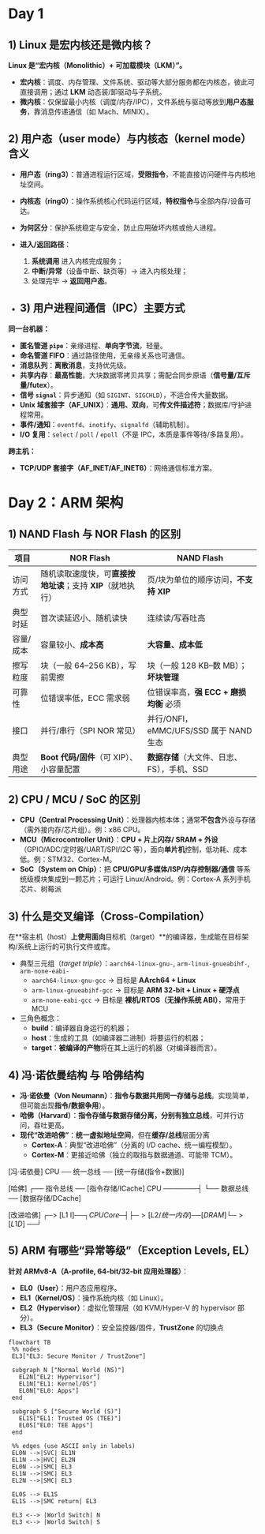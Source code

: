 # Day 1

## 1) Linux 是宏内核还是微内核？
**Linux 是“宏内核（Monolithic）+ 可加载模块（LKM）”。**
- **宏内核**：调度、内存管理、文件系统、驱动等大部分服务都在内核态，彼此可直接调用；通过 **LKM** 动态装/卸驱动与子系统。
- **微内核**：仅保留最小内核（调度/内存/IPC），文件系统与驱动等放到**用户态服务**，靠消息传递通信（如 Mach、MINIX）。

## 2) 用户态（user mode）与内核态（kernel mode）含义
- **用户态（ring3）**：普通进程运行区域，**受限指令**，不能直接访问硬件与内核地址空间。
- **内核态（ring0）**：操作系统核心代码运行区域，**特权指令**与全部内存/设备可达。
- **为何区分**：保护系统稳定与安全，防止应用破坏内核或他人进程。
- **进入/返回路径**：
  1. **系统调用** 进入内核完成服务；
  2. **中断/异常**（设备中断、缺页等）→ 进入内核处理；
  3. 处理完毕 → **返回用户态**。


  
- ## 3) 用户进程间通信（IPC）主要方式
**同一台机器：**
- **匿名管道 `pipe`**：亲缘进程、**单向字节流**，轻量。
- **命名管道 FIFO**：通过路径使用，无亲缘关系也可通信。
- **消息队列**：**离散消息**，支持优先级。
- **共享内存**：**最高性能**，大块数据零拷贝共享；需配合同步原语（**信号量/互斥量/futex**）。
- **信号 `signal`**：异步通知（如 `SIGINT`、`SIGCHLD`），不适合传大量数据。
- **Unix 域套接字（AF_UNIX）**：**通用、双向**，可**传文件描述符**；数据库/守护进程常用。
- **事件/通知**：`eventfd`、`inotify`、`signalfd`（辅助机制）。
- **I/O 复用**：`select` / `poll` / `epoll`（不是 IPC，本质是事件等待/多路复用）。

**跨主机：**
- **TCP/UDP 套接字（AF_INET/AF_INET6）**：网络通信标准方案。

# Day 2：ARM 架构
## 1) NAND Flash 与 NOR Flash 的区别
| 项目 | NOR Flash | NAND Flash |
|---|---|---|
| 访问方式 | 随机读取速度快，可**直接按地址读**；支持 **XIP**（就地执行） | 页/块为单位的顺序访问，**不支持 XIP** |
| 典型时延 | 首次读延迟小、随机读快 | 连续读/写吞吐高 |
| 容量/成本 | 容量较小、**成本高** | **大容量、成本低** |
| 擦写粒度 | 块（一般 64–256 KB），写前需擦 | 块（一般 128 KB–数 MB）；**坏块管理** |
| 可靠性 | 位错误率低，ECC 需求弱 | 位错误率高，**强 ECC + 磨损均衡** 必须 |
| 接口 | 并行/串行（SPI NOR 常见） | 并行/ONFI，eMMC/UFS/SSD 属于 NAND 生态 |
| 典型用途 | **Boot 代码/固件**（可 XIP）、小容量配置 | **数据存储**（大文件、日志、FS），手机、SSD |

## 2) CPU / MCU / SoC 的区别
- **CPU（Central Processing Unit）**：处理器内核本体；通常**不包含**外设与存储（需外接内存/芯片组）。例：x86 CPU。
- **MCU（Microcontroller Unit）**：**CPU + 片上闪存/ SRAM + 外设**（GPIO/ADC/定时器/UART/SPI/I2C 等），面向**单片机**控制，低功耗、成本低。例：STM32、Cortex-M。
- **SoC（System on Chip）**：把 **CPU/GPU/多媒体/ISP/内存控制器/通信** 等系统级模块集成到一颗芯片；可运行 Linux/Android。例：Cortex-A 系列手机芯片、树莓派


## 3) 什么是交叉编译（Cross-Compilation）
在**宿主机（host）**上使用面向**目标机（target）**的编译器，生成能在目标架构/系统上运行的可执行文件或库。  
- 典型三元组（*target triple*）：`aarch64-linux-gnu-`, `arm-linux-gnueabihf-`, `arm-none-eabi-`  
  - `aarch64-linux-gnu-gcc` → 目标是 **AArch64 + Linux**  
  - `arm-linux-gnueabihf-gcc` → 目标是 **ARM 32-bit + Linux + 硬浮点**  
  - `arm-none-eabi-gcc` → 目标是 **裸机/RTOS（无操作系统 ABI）**，常用于 MCU
- 三角色概念：  
  - **build**：编译器自身运行的机器；  
  - **host**：生成的工具（如编译器二进制）将要运行的机器；  
  - **target**：**被编译的产物**将在其上运行的机器（对编译器而言）。


## 4) 冯·诺依曼结构 与 哈佛结构
- **冯·诺依曼（Von Neumann）**：**指令与数据共用同一存储与总线**。实现简单，但可能出现**指令/数据争用**）。
- **哈佛（Harvard）**：**指令存储与数据存储分离，分别有独立总线**，可并行访问，吞吐更高。
- **现代“改进哈佛”**：**统一虚拟地址空间**，但在**缓存/总线**层面分离 
  - **Cortex-A**：典型“改进哈佛”（分离的 I/D cache、统一编程模型）。  
  - **Cortex-M**：更接近哈佛（独立的取指与数据通道、可能带 TCM）。
 
  
[冯·诺依曼]
CPU ── 统一总线 ── [统一存储(指令+数据)]

[哈佛]
           ┌── 指令总线 ── [指令存储/ICache]
CPU ───────┤
           └── 数据总线 ── [数据存储/DCache]

[改进哈佛]
          ┌─> [L1 I$] ──┐
CPU Core ─┤               ├─> [L2/统一内存] ── [DRAM]
          └─> [L1 D$] ──┘


  ## 5) ARM 有哪些“异常等级”（Exception Levels, EL）
**针对 ARMv8-A（A-profile, 64-bit/32-bit 应用处理器）**：
- **EL0（User）**：用户态应用程序。  
- **EL1（Kernel/OS）**：操作系统内核（如 Linux）。  
- **EL2（Hypervisor）**：虚拟化管理层（如 KVM/Hyper-V 的 hypervisor 部分）。  
- **EL3（Secure Monitor）**：安全监控器/固件，**TrustZone** 的切换点

 ```mermaid
flowchart TB
  %% nodes
  EL3["EL3: Secure Monitor / TrustZone"]

  subgraph N ["Normal World (NS)"]
    EL2N["EL2: Hypervisor"]
    EL1N["EL1: Kernel/OS"]
    EL0N["EL0: Apps"]
  end

  subgraph S ["Secure World (S)"]
    EL1S["EL1: Trusted OS (TEE)"]
    EL0S["EL0: TEE Apps"]
  end

  %% edges (use ASCII only in labels)
  EL0N -->|SVC| EL1N
  EL1N -->|HVC| EL2N
  EL0N -->|SMC| EL3
  EL1N -->|SMC| EL3
  EL2N -->|SMC| EL3

  EL0S --> EL1S
  EL1S -->|SMC return| EL3

  EL3 <--> |World Switch| N
  EL3 <--> |World Switch| S
```
